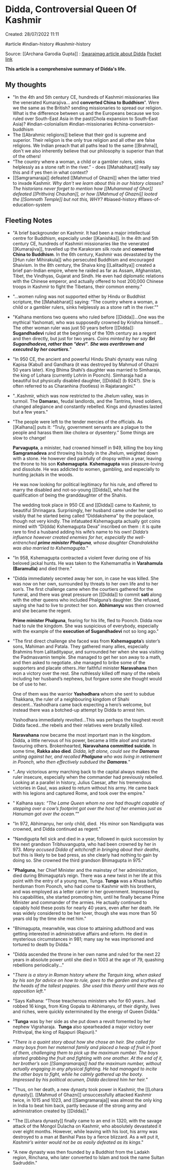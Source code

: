 # Didda, Controversial Queen Of Kashmir

Created: 28/07/2022 11:11

#article #indian-history #kashmir-history

Source: [[Archana Garodia Gupta]] : [Swarajmag article about Didda](https://swarajyamag.com/magazine/didda-controversial-queen-of-kashmir) [Pocket link](https://getpocket.com/read/907232597)

**This article is a comprehensive summary of Didda's life.**

## My thoughts
- "In the 4th and 5th century CE, hundreds of Kashmiri missionaries like the venerated Kumarajiva... and **converted China to Buddhism**". Were we the same as the British? sending missionaries to spread our religion. What is the difference between us and the Europeans because we too ruled over South-East Asia in the past(Chola expansion to South-East Asia)? #indian-colonialism #indian-missionaries #china-conversion-buddhism
- The [[Abrahmic religions]] believe that their god is supreme and superior. Their religion is the only true religion and all other are false religions. We Indian preach that all paths lead to the same [[Brahma]], don't we also inherently believe that our philosophy is superior than that of the others!
- “The country where a woman, a child or a gambler rulers, sinks helplessly as a stone raft in the river.” - does [[Mahabharat]] really say this and if yes then in what context?
- [[Samgramaraja]] defeated [[Mahmud of Ghazni]] when the latter tried to invade Kashmir. *Why don't we learn about this in our history classes? The historians never forget to mention how [[Muhammad of Ghor]] defeated [[Prithviraj Chauhan]], or how [[Mahmud of Ghazni]] looted the [[Somnath Temple]] but not this, WHY?* #biased-history #flaws-of-education-system

## Fleeting Notes
- "A brief backgrounder on Kashmir. It had been a major intellectual centre for Buddhism, especially under [[Kanishka]]. In the 4th and 5th century CE, hundreds of Kashmiri missionaries like the venerated [[Kumarajiva]], travelled up the Karakoram silk route and **converted China to Buddhism**. In the 6th century, Kashmir was devastated by the [[Hun ruler Mihirakula]] who persecuted Buddhism and encouraged Shaivism. In the 8th century, the Shaiva king [[Lalitaditya]] created a brief pan-Indian empire, where he raided as far as Assam, Afghanistan, Tibet, the Vindhyas, Gujarat and Sindh. He even had diplomatic relations with the Chinese emperor, and actually offered to host 200,000 Chinese troops in Kashmir to fight the Tibetans, their common enemy."
- "...women ruling was not supported either by Hindu or Buddhist scripture, the [[Mahabharat]] saying: “The country where a woman, a child or a gambler rulers, sinks helplessly as a stone raft in the river.”"
- "Kalhana mentions two queens who ruled before [[Didda]]...One was the mythical Yashomati, who was supposedly crowned by Krishna himself... The other woman ruler was just 50 years before [[Didda]]: **Sugandhadevi** ruled at the beginning of the 10th century as a regent and then directly, but just for two years. *Coins minted by her say **Sri Sugandhadeva, rather than “devi”**. **She was overthrown and executed by her courtiers.***"
- "In 950 CE, the ancient and powerful Hindu Shahi dynasty was ruling Kapisa (Kabul) and Gandhara (it was destroyed by Mahmud of Ghazni 50 years later). King Bhima Shahi’s daughter was married to Simharaja, the king of Lohara (currently Lohrin in Poonch). Simharaja had a beautiful but physically disabled daughter, [[Didda]] (b 924?). She is often referred to as Charanhina (footless) in Rajatarangini."
- "..Kashmir, which was now restricted to the Jhelum valley, was in turmoil. The **Damara**s, feudal landlords, and the Tantrins, hired soldiers, changed allegiance and constantly rebelled. Kings and dynasties lasted but a few years."
- "The people were left to the tender mercies of the officials. As [[Kalhana]] puts it: “Truly, government servants are a plague to the people and harass them like cholera or dysentery.” Some things are slow to change! 
  
  **Parvagupta**, a minister, had crowned himself in 949, killing the boy king **Samgramadeva** and throwing his body in the Jhelum, weighted down with a stone. He however died painfully of dropsy within a year, leaving the throne to his son **Kshemagupta**. **Kshemagupta** was pleasure-loving and dissolute. He was addicted to women, gambling, and especially to hunting jackals in the woods.  
  
  He was now looking for political legitimacy for his rule, and offered to marry the disabled and not-so-young [[Didda]], who had the qualification of being the granddaughter of the Shahis.

   The wedding took place in 950 CE and [[Didda]] came to Kashmir, to beautiful Shrinagara. Surprisingly, her husband came under her spell so visibly that he started being called “Diddakshema” by the populace, though not very kindly. The infatuated Kshemagupta actually got coins minted with “Di(dda) Kshemagupta Deva” inscribed on them : it is quite rare to find a husband adding his wife’s name to his own! *Didda’s influence however created enemies for her, especially the well-entrenched **prime minister Phalguna**, whose daughter Chandralekha was also married to Kshemagupta.*"
- "In 958, Kshemagupta contracted a violent fever during one of his beloved jackal hunts. He was taken to the Kshemamatha in **Varahamula (Baramulla)** and died there."
- "Didda immediately secreted away her son, in case he was killed. She was now on her own, surrounded by threats to her own life and to her son’s. The first challenge came when the courtiers gathered for the funeral, and there was great pressure on [[Didda]] to commit **sati** along with the other queens who included Phalguna’s daughter. She refused, saying she had to live to protect her son. **Abhimanyu** was then crowned and she became the regent.

   **Prime minister Phalguna**, fearing for his life, fled to Poonch. Didda now had to rule the kingdom. She was suspicious of everybody, especially with the example of the **execution of Sugandhadevi** not so long ago."
- "The first direct challenge she faced was from **Kshemagupta**’s sister’s sons, Mahiman and Patala. They gathered many allies, especially Brahmins from Lalitadityapur, and surrounded her when she was visiting the Padmasvamin temple. She managed to get her son away to a math, and then asked to negotiate..she managed to bribe some of the supporters and placate others..Her faithful minister **Naravahana** then won a victory over the rest. She ruthlessly killed off many of the rebels including her husband’s nephews, but forgave some she thought would be of use to her.

  One of them was the warrior **Yashodhara** whom she sent to subdue Thakkana, the ruler of a neighbouring kingdom of Shahi descent...Yashodhara came back expecting a hero’s welcome, but instead there was a botched-up attempt by Didda to arrest him.
  
  Yashodhara immediately revolted...This was perhaps the toughest revolt Didda faced...the rebels and their relatives were brutally killed.

  **Naravahana** now became the most important man in the kingdom. Didda, a little nervous of his power, became a little aloof and started favouring others. Brokenhearted, **Naravahana committed suicide**. In some time, **Rakka also died**. *Didda, left alone, could see the **Damaras** uniting against her, and recalled **Phalguna** who was living in retirement in Poonch, who then effectively subdued the **Damaras**.*"
- "..Any victorious army marching back to the capital always makes the ruler insecure, especially when the commander had previously rebelled. Looking at a parallel in history, Julius Caesar, after his tremendous victories in Gaul, was asked to return without his army. He came back with his legions and captured Rome, and took over the empire."
- " Kalhana says: *“The Lame Queen whom no one had thought capable of stepping over a cow’s footprint got over the host of her enemies just as Hanuman got over the ocean.”*"
- "In 972, Abhimanyu, her only child, died.  His minor son Nandigupta was crowned, and Didda continued as regent."
- "Nandigupta fell sick and died in a year, followed in quick succession by the next grandson Tribhuvangupta, who had been crowned by her in 973. *Many accused Didda of witchcraft in bringing about their deaths*, but this is likely to be bad press, as she clearly had nothing to gain by doing so. She crowned the third grandson Bhimagupta in 975."
- "**Phalguna**, her Chief Minister and the mainstay of her administration, died during Bhimagupta’s reign. There was a new twist in her life at this point with the entry of a young man, Tunga. **Tunga** was a Khasa buffalo herdsman from Poonch, who had come to Kashmir with his brothers, and was employed as a letter carrier in her government. Impressed by his capabilities, she started promoting him, until he finally became Prime Minister and commander of the armies. He actually continued to capably hold these posts for nearly 40 years, even after her death. He was widely considered to be her lover, though she was more than 50 years old by the time she met him."
- "Bhimagupta, meanwhile, was close to attaining adulthood and was getting interested in administrative affairs and reform. He died in mysterious circumstances in 981; many say he was imprisoned and tortured to death by Didda."
- "Didda ascended the throne in her own name and ruled for the next 22 years in absolute power until she died in 1003 at the age of 79, quashing rebellions periodically..."
- "*There is a story in Roman history where the Tarquin king, when asked by his son for advice on how to rule, goes to the garden and scythes off the heads of the tallest poppies.  She used this theory until there was no opposition left.*"
- "Says Kalhana: “Those treacherous ministers who for 60 years…had robbed 16 kings, from King Gopala to Abhimanyu, of their dignity, lives and riches, were quickly exterminated by the energy of Queen Didda.”
- "**Tunga** was by her side as she put down a revolt fomented by her nephew Vigraharaja.  **Tunga** also spearheaded a major victory over Prithvipal, the king of Rajapuri (Rajouri)."
- "*There is a quaint story about how she chose an heir. She called for many boys from her maternal family and placed a heap of fruit in front of them, challenging them to pick up the maximum number. The boys started grabbing the fruit and fighting with one another. At the end of it, her brother’s son [[Samgramaraja]] had the maximum number, without actually engaging in any physical fighting. He had managed to incite the other boys to fight, while he calmly gathered up the booty. Impressed by his political acumen, Didda declared him her heir.*"
- "Thus, on her death, a new dynasty took power in Kashmir, the [[Lohara dynasty]]. [[Mahmud of Ghazni]] unsuccessfully attacked Kashmir twice, in 1015 and 1023, and [[Samgramaraja]] was almost the only king in India to beat him back, partly because of the strong army and administration created by [[Didda]]."
- "The [[Lohara dynasty]] finally came to an end in 1320, with the savage attack of the Mongol Dulacha on Kashmir, who absolutely devastated it over eight months. However, while leaving with his loot, his army was destroyed to a man at Banihal Pass by a fierce blizzard. As a wit put it, *Kashmir’s winter would not be as easily defeated as its kings*."
- "A new dynasty was then founded by a Buddhist from the Ladakh region, Rinchana, who later converted to Islam and took the name Sultan Sadruddin."